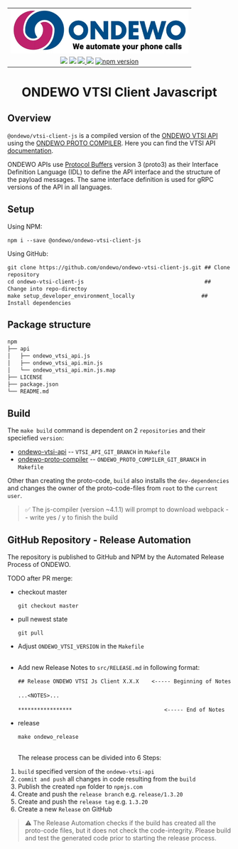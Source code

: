 <div align="center">
  <table>
    <tr>
      <td>
        <a href="https://ondewo.com/en/products/natural-language-understanding/">
            <img width="400px" src="https://raw.githubusercontent.com/ondewo/ondewo-logos/master/ondewo_we_automate_your_phone_calls.png"/>
        </a>
      </td>
    </tr>
    <tr>
       <td align="center">
          <a href="https://www.linkedin.com/company/ondewo "><img width="40px" src="https://cdn-icons-png.flaticon.com/512/3536/3536505.png"></a>
          <a href="https://www.facebook.com/ondewo"><img width="40px" src="https://cdn-icons-png.flaticon.com/512/733/733547.png"></a>
          <a href="https://twitter.com/ondewo"><img width="40px" src="https://cdn-icons-png.flaticon.com/512/733/733579.png"> </a>
          <a href="https://www.instagram.com/ondewo.ai/"><img width="40px" src="https://cdn-icons-png.flaticon.com/512/174/174855.png"></a>
          <a href="https://badge.fury.io/js/%40ondewo%2Fondewo-vtsi-client-js"><img src="https://badge.fury.io/js/%40ondewo%2Fondewo-vtsi-client-js.svg" alt="npm version" height="32"></a>
       </td>
    </tr>
  </table>
  <h1 align="center">
    ONDEWO VTSI Client Javascript
  </h1>
</div>

## Overview

`@ondewo/vtsi-client-js` is a compiled version of the [ONDEWO VTSI API](https://github.com/ondewo/ondewo-vtsi-api) using the [ONDEWO PROTO COMPILER](https://github.com/ondewo/ondewo-proto-compiler). Here you can find the VTSI API [documentation](https://ondewo.github.io).

ONDEWO APIs use [Protocol Buffers](https://github.com/google/protobuf) version 3 (proto3) as their Interface Definition Language (IDL) to define the API interface and the structure of the payload messages. The same interface definition is used for gRPC versions of the API in all languages.

## Setup

Using NPM:

```shell
npm i --save @ondewo/ondewo-vtsi-client-js
```

Using GitHub:

```shell
git clone https://github.com/ondewo/ondewo-vtsi-client-js.git ## Clone repository
cd ondewo-vtsi-client-js                                      ## Change into repo-directoy
make setup_developer_environment_locally                     ## Install dependencies
```

## Package structure

```
npm
├── api
│   ├── ondewo_vtsi_api.js
│   ├── ondewo_vtsi_api.min.js
│   └── ondewo_vtsi_api.min.js.map
├── LICENSE
├── package.json
└── README.md
```

[comment]: <> (START OF GITHUB README)

## Build

The `make build` command is dependent on 2 `repositories` and their speciefied `version`:

- [ondewo-vtsi-api](https://github.com/ondewo/ondewo-vtsi-api) -- `VTSI_API_GIT_BRANCH` in `Makefile`
- [ondewo-proto-compiler](https://github.com/ondewo/ondewo-proto-compiler) -- `ONDEWO_PROTO_COMPILER_GIT_BRANCH` in `Makefile`

Other than creating the proto-code, `build` also installs the `dev-dependencies` and changes the owner of the proto-code-files from `root` to the `current user`.

> :white_check_mark: The js-compiler (version ~4.1.1) will prompt to download webpack -- write yes / y to finish the build

## GitHub Repository - Release Automation

The repository is published to GitHub and NPM by the Automated Release Process of ONDEWO.

TODO after PR merge:

- checkout master
  ```shell
  git checkout master
  ```
- pull newest state
  ```shell
  git pull
  ```
- Adjust `ONDEWO_VTSI_VERSION` in the `Makefile` <br><br>
- Add new Release Notes to `src/RELEASE.md` in following format:

  ```
  ## Release ONDEWO VTSI Js Client X.X.X    <----- Beginning of Notes

  ...<NOTES>...

  *****************                             <----- End of Notes
  ```

- release
  ```shell
  make ondewo_release
  ```
  <br>
  The release process can be divided into 6 Steps:

1. `build` specified version of the `ondewo-vtsi-api`
2. `commit and push` all changes in code resulting from the `build`
3. Publish the created `npm` folder to `npmjs.com`
4. Create and push the `release branch` e.g. `release/1.3.20`
5. Create and push the `release tag` e.g. `1.3.20`
6. Create a new `Release` on GitHub

> :warning: The Release Automation checks if the build has created all the proto-code files, but it does not check the code-integrity. Please build and test the generated code prior to starting the release process.

[comment]: <> (END OF GITHUB README)

